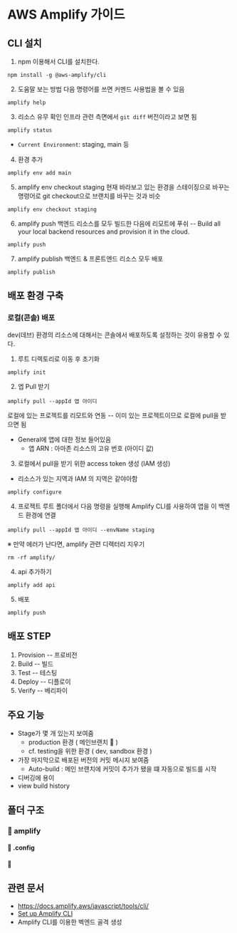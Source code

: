 # AWS Amplify 가이드

## CLI 설치
1. npm 이용해서 CLI를 설치한다.
```
npm install -g @aws-amplify/cli
```

2. 도움말 보는 방법
다음 명령어를 쓰면 커멘드 사용법을 볼 수 있음
```
amplify help
```

3. 리소스 유무 확인
인프라 관련 측면에서 `git diff` 버전이라고 보면 됨
```
amplify status
```
* `Current Environment`: staging, main 등

4. 환경 추가
```
amplify env add main
```

5. amplify env checkout staging
현재 바라보고 있는 환경을 스테이징으로 바꾸는 명령어로 git checkout으로 브랜치를 바꾸는 것과 비슷
```
amplify env checkout staging
```

6. amplify push
백엔드 리소스를 모두 빌드한 다음에 리모트에 푸쉬 -- Build all your local backend resources and provision it in the cloud.
```
amplify push
```

7. amplify publish
백엔드 & 프론트엔드 리소스 모두 배포
```
amplify publish
```


## 배포 환경 구축
### 로컬(콘솔) 배포
dev(데브) 환경의 리소스에 대해서는 콘솔에서 배포하도록 설정하는 것이 유용할 수 있다.

1. 루트 디렉토리로 이동 후 초기화
```
amplify init
```

2. 엡 Pull 받기
```
amplify pull --appId 앱 아이디
```
로컬에 있는 프로젝트를 리모트와 연동 -- 이미 있는 프로젝트이므로 로컬에 pull을 받으면 됨
* General에 앱에 대한 정보 들어있음
    * 앱 ARN : 아마존 리소스의 고유 번호 (아이디 값)

3. 로컬에서 pull을 받기 위한 access token 생성 (IAM 생성)
* 리소스가 있는 지역과 IAM 의 지역은 같야아함
```
amplify configure
```

4. 프로젝트 루트 폴더에서 다음 명령을 실행해 Amplify CLI를 사용하여 앱을 이 백엔드 환경에 연결
```
amplify pull --appId 앱 아이디 --envName staging
```

※ 만약 에러가 난다면, amplify 관련 디렉터리 지우기
```
rm -rf amplify/
```

4. api 추가하기
```
amplify add api
```

5. 배포
```
amplify push

```

## 배포 STEP
1. Provision -- 프로비전
2. Build  -- 빌드
3. Test -- 테스팅
4. Deploy -- 디플로이
5. Verify -- 베리파이

## 주요 기능
* Stage가 몇 개 있는지 보여줌
    * production 환경 ( 메인브랜치 👀 )
    * cf. testing을 위한 환경 ( dev, sandbox 환경 )
* 가장 마지막으로 배포된 버전의 커밋 메시지 보여줌
    * Auto-build : 메인 브랜치에 커밋이 추가가 됐을 떄 자동으로 빌드를 시작
* 디버깅에 용이
* view build history

## 폴더 구조
### 📁 amplify
#### 📄 .config
#### 📄 


## 관련 문서
* https://docs.amplify.aws/javascript/tools/cli/
* [Set up Amplify CLI](https://docs.amplify.aws/javascript/tools/cli/start/set-up-cli/#configure-the-amplify-cli)
* Amplify CLI를 이용한 벡엔드 골격 생성